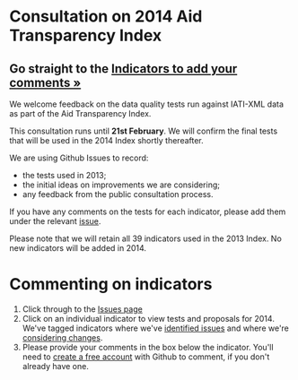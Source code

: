 Consultation on 2014 Aid Transparency Index
===========================================

Go straight to the [Indicators to add your comments &raquo;](https://github.com/pwyf/index-data-quality-tests/issues)
------------------------------------------------------------------------------------------------

We welcome feedback on the data quality tests run against IATI-XML data as part of the Aid Transparency Index.

This consultation runs until **21st February**. We will confirm the final tests that will be used in the 2014 Index shortly thereafter.

We are using Github Issues to record:
* the tests used in 2013;
* the initial ideas on improvements we are considering;
* any feedback from the public consultation process.

If you have any comments on the tests for each indicator, please add them under the relevant [issue](https://github.com/pwyf/index-data-quality-tests/issues).

Please note that we will retain all 39 indicators used in the 2013 Index. No new indicators will be added in 2014.

Commenting on indicators
========================
1. Click through to the [Issues page](https://github.com/pwyf/index-data-quality-tests/issues)
2. Click on an individual indicator to view tests and proposals for 2014. We've tagged indicators where we've [identified issues](https://github.com/pwyf/index-data-quality-tests/issues?labels=Issues+identified&page=1&state=open) and where we're [considering changes](https://github.com/pwyf/index-data-quality-tests/issues?labels=Considering+changes&page=1&state=open).
3. Please provide your comments in the box below the indicator. You'll need to [create a free account](https://github.com/) with Github to comment, if you don't already have one.
